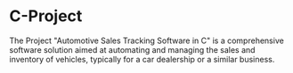 # C-Project
The Project "Automotive Sales Tracking Software in C" is a comprehensive software solution aimed at automating and managing the sales and inventory of vehicles, typically for a car dealership or a similar business. 
